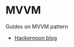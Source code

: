 # MVVM

Guides on MVVM pattern

- [Hackernoon blog](https://hackernoon.com/mvc-vs-mvvm-how-a-website-communicates-with-its-data-models-18553877bf7d)
